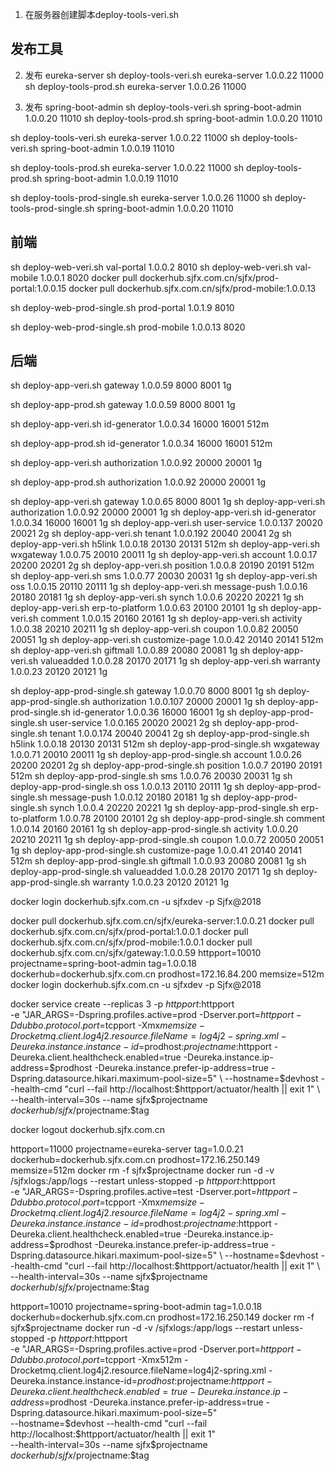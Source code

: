 1. 在服务器创建脚本deploy-tools-veri.sh

## 发布工具

2. 发布 eureka-server
sh deploy-tools-veri.sh eureka-server 1.0.0.22 11000
sh deploy-tools-prod.sh eureka-server 1.0.0.26 11000

3. 发布 spring-boot-admin
sh deploy-tools-veri.sh spring-boot-admin 1.0.0.20 11010
sh deploy-tools-prod.sh spring-boot-admin 1.0.0.20 11010

sh deploy-tools-veri.sh eureka-server 1.0.0.22 11000
sh deploy-tools-veri.sh spring-boot-admin 1.0.0.19 11010

sh deploy-tools-prod.sh eureka-server 1.0.0.22 11000
sh deploy-tools-prod.sh spring-boot-admin 1.0.0.19 11010

sh deploy-tools-prod-single.sh eureka-server 1.0.0.26 11000
sh deploy-tools-prod-single.sh  spring-boot-admin 1.0.0.20 11010
## 前端 
sh deploy-web-veri.sh val-portal 1.0.0.2 8010
sh deploy-web-veri.sh val-mobile 1.0.0.1 8020
docker pull dockerhub.sjfx.com.cn/sjfx/prod-portal:1.0.0.15
docker pull dockerhub.sjfx.com.cn/sjfx/prod-mobile:1.0.0.13

sh deploy-web-prod-single.sh prod-portal 1.0.1.9 8010

sh deploy-web-prod-single.sh prod-mobile 1.0.0.13 8020

## 后端
sh deploy-app-veri.sh gateway 1.0.0.59 8000 8001 1g

sh deploy-app-prod.sh gateway 1.0.0.59 8000 8001 1g

sh deploy-app-veri.sh id-generator 1.0.0.34 16000 16001 512m

sh deploy-app-prod.sh id-generator 1.0.0.34 16000 16001 512m


sh deploy-app-veri.sh authorization 1.0.0.92 20000 20001 1g

sh deploy-app-prod.sh authorization 1.0.0.92 20000 20001 1g

sh deploy-app-veri.sh gateway 1.0.0.65 8000 8001 1g
sh deploy-app-veri.sh authorization 1.0.0.92 20000 20001 1g
sh deploy-app-veri.sh id-generator 1.0.0.34 16000 16001 1g
sh deploy-app-veri.sh user-service 1.0.0.137 20020 20021 2g
sh deploy-app-veri.sh tenant 1.0.0.192 20040 20041 2g
sh deploy-app-veri.sh h5link 1.0.0.18 20130 20131 512m
sh deploy-app-veri.sh wxgateway 1.0.0.75 20010 20011 1g
sh deploy-app-veri.sh account 1.0.0.17 20200 20201 2g
sh deploy-app-veri.sh position 1.0.0.8 20190 20191 512m
sh deploy-app-veri.sh sms 1.0.0.77 20030 20031 1g
sh deploy-app-veri.sh oss 1.0.0.15 20110 20111 1g
sh deploy-app-veri.sh message-push 1.0.0.16 20180 20181 1g
sh deploy-app-veri.sh synch 1.0.0.6 20220 20221 1g
sh deploy-app-veri.sh erp-to-platform 1.0.0.63 20100 20101 1g
sh deploy-app-veri.sh comment 1.0.0.15 20160 20161 1g
sh deploy-app-veri.sh activity 1.0.0.38 20210 20211 1g
sh deploy-app-veri.sh coupon 1.0.0.82 20050 20051 1g
sh deploy-app-veri.sh customize-page 1.0.0.42 20140 20141 512m
sh deploy-app-veri.sh giftmall 1.0.0.89 20080 20081 1g
sh deploy-app-veri.sh valueadded 1.0.0.28 20170 20171 1g
sh deploy-app-veri.sh warranty 1.0.0.23 20120 20121 1g

sh  deploy-app-prod-single.sh gateway 1.0.0.70 8000 8001 1g
sh  deploy-app-prod-single.sh authorization 1.0.0.107 20000 20001 1g
sh  deploy-app-prod-single.sh id-generator 1.0.0.36 16000 16001 1g
sh  deploy-app-prod-single.sh user-service 1.0.0.165 20020 20021 2g
sh  deploy-app-prod-single.sh tenant 1.0.0.174 20040 20041 2g
sh  deploy-app-prod-single.sh h5link 1.0.0.18 20130 20131 512m
sh  deploy-app-prod-single.sh wxgateway 1.0.0.71 20010 20011 1g
sh  deploy-app-prod-single.sh account 1.0.0.26 20200 20201 2g
sh  deploy-app-prod-single.sh position 1.0.0.7 20190 20191 512m
sh  deploy-app-prod-single.sh sms 1.0.0.76 20030 20031 1g
sh  deploy-app-prod-single.sh oss 1.0.0.13 20110 20111 1g
sh  deploy-app-prod-single.sh message-push 1.0.0.12 20180 20181 1g
sh  deploy-app-prod-single.sh synch 1.0.0.4 20220 20221 1g
sh  deploy-app-prod-single.sh erp-to-platform 1.0.0.78 20100 20101 2g
sh  deploy-app-prod-single.sh comment 1.0.0.14 20160 20161 1g
sh  deploy-app-prod-single.sh activity 1.0.0.20 20210 20211 1g
sh  deploy-app-prod-single.sh coupon 1.0.0.72 20050 20051 1g
sh  deploy-app-prod-single.sh customize-page 1.0.0.41 20140 20141 512m
sh  deploy-app-prod-single.sh giftmall 1.0.0.93 20080 20081 1g
sh  deploy-app-prod-single.sh valueadded 1.0.0.28 20170 20171 1g
sh  deploy-app-prod-single.sh warranty 1.0.0.23 20120 20121 1g







docker login dockerhub.sjfx.com.cn -u sjfxdev -p Sjfx@2018

docker pull dockerhub.sjfx.com.cn/sjfx/eureka-server:1.0.0.21
docker pull dockerhub.sjfx.com.cn/sjfx/prod-portal:1.0.0.1
docker pull dockerhub.sjfx.com.cn/sjfx/prod-mobile:1.0.0.1
docker pull dockerhub.sjfx.com.cn/sjfx/gateway:1.0.0.59
httpport=10010
projectname=spring-boot-admin
tag=1.0.0.18
dockerhub=dockerhub.sjfx.com.cn
prodhost=172.16.84.200
memsize=512m
docker login dockerhub.sjfx.com.cn -u sjfxdev -p Sjfx@2018

docker service create --replicas 3 -p $httpport:$httpport \
-e "JAR_ARGS=-Dspring.profiles.active=prod -Dserver.port=$httpport -Ddubbo.protocol.port=$tcpport -Xmx$memsize -Drocketmq.client.log4j2.resource.fileName=log4j2-spring.xml -Deureka.instance.instance-id=$prodhost:$projectname:$httpport -Deureka.client.healthcheck.enabled=true -Deureka.instance.ip-address=$prodhost -Deureka.instance.prefer-ip-address=true -Dspring.datasource.hikari.maximum-pool-size=5" \
--hostname=$devhost  --health-cmd "curl --fail http://localhost:$httpport/actuator/health || exit 1" \
--health-interval=30s --name sjfx$projectname $dockerhub/sjfx/$projectname:$tag

docker logout dockerhub.sjfx.com.cn




httpport=11000
projectname=eureka-server
tag=1.0.0.21
dockerhub=dockerhub.sjfx.com.cn
prodhost=172.16.250.149
memsize=512m
docker rm -f sjfx$projectname
docker run -d -v /sjfxlogs:/app/logs --restart unless-stopped -p $httpport:$httpport \
-e "JAR_ARGS=-Dspring.profiles.active=test -Dserver.port=$httpport -Ddubbo.protocol.port=$tcpport -Xmx$memsize -Drocketmq.client.log4j2.resource.fileName=log4j2-spring.xml -Deureka.instance.instance-id=$prodhost:$projectname:$httpport -Deureka.client.healthcheck.enabled=true -Deureka.instance.ip-address=$prodhost -Deureka.instance.prefer-ip-address=true -Dspring.datasource.hikari.maximum-pool-size=5" \
--hostname=$devhost  --health-cmd "curl --fail http://localhost:$httpport/actuator/health || exit 1" \
--health-interval=30s --name sjfx$projectname $dockerhub/sjfx/$projectname:$tag


httpport=10010
projectname=spring-boot-admin
tag=1.0.0.18
dockerhub=dockerhub.sjfx.com.cn
prodhost=172.16.250.149
docker rm -f sjfx$projectname
docker run -d -v /sjfxlogs:/app/logs --restart unless-stopped -p $httpport:$httpport \
-e "JAR_ARGS=-Dspring.profiles.active=prod -Dserver.port=$httpport -Ddubbo.protocol.port=$tcpport -Xmx512m -Drocketmq.client.log4j2.resource.fileName=log4j2-spring.xml -Deureka.instance.instance-id=$prodhost:$projectname:$httpport -Deureka.client.healthcheck.enabled=true -Deureka.instance.ip-address=$prodhost -Deureka.instance.prefer-ip-address=true -Dspring.datasource.hikari.maximum-pool-size=5" \
--hostname=$devhost  --health-cmd "curl --fail http://localhost:$httpport/actuator/health || exit 1" \
--health-interval=30s --name sjfx$projectname $dockerhub/sjfx/$projectname:$tag